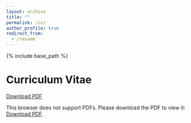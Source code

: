 ```yaml
---
layout: archive
title: ""
permalink: /cv/
author_profile: true
redirect_from:
  - /resume
---
```


{% include base_path %}

<x align="center"> Curriculum Vitae 
======
<a href="/files/Robert.C.Hill_CV.pdf">Download PDF</a> </x>

<object data="/files/Robert.C.Hill_CV.pdf" type="application/pdf" width="100%" height="100%">
   This browser does not support PDFs. Please download the PDF to view it: 
   <a href="/files/Robert.C.Hill_CV.pdf">Download PDF</a>.
</object>


